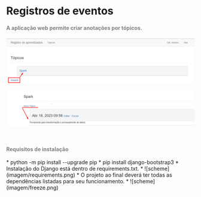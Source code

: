 # Registros de eventos


<h4><span style="color: gray">A aplicação web permite criar anotações por tópicos.</span></h4>

 ![scheme](imagem/topico.png)

 ![scheme](imagem/Assunto.png)

<br/>

<h4><span style="color: gray">Requisitos de instalação</span></h4>
* python -m pip install --upgrade pip
* pip install django-bootstrap3
* Instalação do Django está dentro de requirements.txt.
  * ![scheme](imagem/requirements.png)
* O projeto ao final deverá ter todas as dependências listadas para seu funcionamento.
  * ![scheme](imagem/freeze.png)

